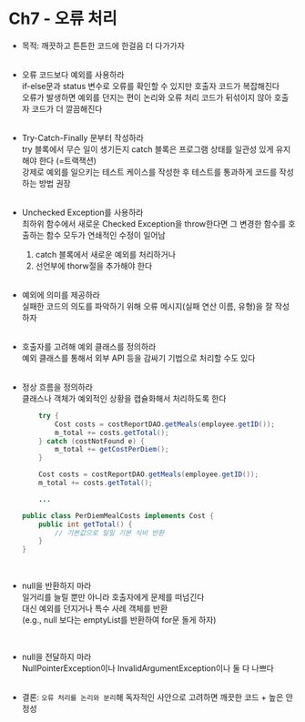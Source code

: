 # Ch7 - 오류 처리

-   목적: 깨끗하고 튼튼한 코드에 한걸음 더 다가가자  
    <br>

-   오류 코드보다 예외를 사용하라  
    if-else문과 status 변수로 오류를 확인할 수 있지만 호출자 코드가 복잡해진다  
    오류가 발생하면 예외를 던지는 편이 논리와 오류 처리 코드가 뒤섞이지 않아 호출자 코드가 더 깔끔해진다  
    <br>

-   Try-Catch-Finally 문부터 작성하라  
    try 블록에서 무슨 일이 생기든지 catch 블록은 프로그램 상태를 일관성 있게 유지해야 한다 (=트랙잭션)  
    강제로 예외를 일으키는 테스트 케이스를 작성한 후 테스트를 통과하게 코드를 작성하는 방법 권장  
    <br>

-   Unchecked Exception를 사용하라  
    최하위 함수에서 새로운 Checked Exception을 throw한다면 그 변경한 함수를 호출하는 함수 모두가 연쇄적인 수정이 일어남

    1. catch 블록에서 새로운 예외를 처리하거나
    2. 선언부에 thorw절을 추가해야 한다

    <br>

-   예외에 의미를 제공하라  
    실패한 코드의 의도를 파악하기 위해 오류 메시지(실패 연산 이름, 유형)을 잘 작성하자  
    <br>

-   호출자를 고려해 예외 클래스를 정의하라  
    예외 클래스를 통해서 외부 API 등을 감싸기 기법으로 처리할 수도 있다  
    <br>

-   정상 흐름을 정의하라  
    클래스나 객체가 예외적인 상황을 캡슐화해서 처리하도록 한다

    ```java
        try {
            Cost costs = costReportDAO.getMeals(employee.getID());
            m_total += costs.getTotal();
        } catch (costNotFound e) {
            m_total += getCostPerDiem();
        }
    ```

    ```java
        Cost costs = costReportDAO.getMeals(employee.getID());
        m_total += costs.getTotal();

        ...

    public class PerDiemMealCosts implements Cost {
        public int getTotal() {
            // 기본값으로 일일 기본 식비 반환
        }
    }
    ```

<br>

-   null을 반환하지 마라  
    일거리를 늘릴 뿐만 아니라 호출자에게 문제를 떠넘긴다  
    대신 예외를 던지거나 특수 사례 객체를 반환  
    (e.g., null 보다는 emptyList를 반환하여 for문 돌게 하자)

<br>

-   null을 전달하지 마라  
     NullPointerException이나 InvalidArgumentException이나 둘 다 나쁘다  
    <br>

-   결론: `오류 처리를 논리와 분리`해 독자적인 사안으로 고려하면 깨끗한 코드 + 높은 안정성

